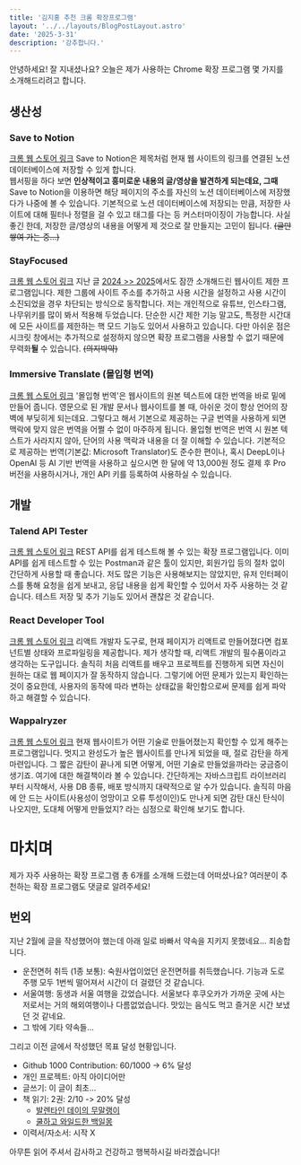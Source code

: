 ```yaml
---
title: '김지홍 추천 크롬 확장프로그램'
layout: '../../layouts/BlogPostLayout.astro'
date: '2025-3-31'
description: '강추합니다.'
---
```


안녕하세요! 잘 지내셨나요? 오늘은 제가 사용하는 Chrome 확장 프로그램 몇 가지를 소개해드리려고 합니다.

## 생산성

### Save to Notion

[크롬 웹 스토어 링크](https://chromewebstore.google.com/detail/ldmmifpegigmeammaeckplhnjbbpccmm?utm_source=item-share-cb)
Save to Notion은 제목처럼 현재 웹 사이트의 링크를 연결된 노션 데이터베이스에 저장할 수 있게 합니다.  
웹서핑을 하다 보면 **인상적이고 흥미로운 내용의 글/영상을 발견하게 되는데요, 그때** Save to Notion을 이용하면 해당 페이지의 주소를 자신의 노션 데이터베이스에 저장했다가 나중에 볼 수 있습니다.
기본적으로 노션 데이터베이스에 저장되는 만큼, 저장한 사이트에 대해 필터나 정렬을 걸 수 있고 태그를 다는 등 커스터마이징이 가능합니다. 사실 좋긴 한데, 저장한 글/영상의 내용을 어떻게 제 것으로 잘 만들지는 고민이 됩니다. ~~(글만 쌓여 가는 중...)~~

### StayFocused

[크롬 웹 스토어 링크](https://chromewebstore.google.com/detail/laankejkbhbdhmipfmgcngdelahlfoji?utm_source=item-share-cb)
지난 글 [2024 >> 2025](https://velog.io/@jihongeek/2024-2025)에서도 잠깐 소개해드린 웹사이트 제한 프로그램입니다. 제한 그룹에 사이트 주소를 추가하고 사용 시간을 설정하고 사용 시간이 소진되었을 경우 차단되는 방식으로 동작합니다. 저는 개인적으로 유튜브, 인스타그램, 나무위키를 많이 봐서 적용해 두었습니다.
단순한 시간 제한 기능 말고도, 특정한 시간대에 모든 사이트를 제한하는 핵 모드 기능도 있어서 사용하고 있습니다. 다만 아쉬운 점은 시크릿 창에서는 추가적으로 설정하지 않으면 확장 프로그램을 사용할 수 없기 때문에 무력화**될** 수 있습니다. ~~(의지박약)~~

### Immersive Translate (몰입형 번역)

[크롬 웹 스토어 링크](https://chromewebstore.google.com/detail/bpoadfkcbjbfhfodiogcnhhhpibjhbnh?utm_source=item-share-cb)
'몰입형 번역'은 웹사이트의 원본 텍스트에 대한 번역을 바로 밑에 만들어 줍니다. 영문으로 된 개발 문서나 웹사이트를 볼 때, 아쉬운 것이 항상 언어의 장벽에 부딪히게 되는데요. 그렇다고 해서 기본으로 제공하는 구글 번역을 사용하게 되면 맥락에 맞지 않은 번역을 어쩔 수 없이 마주하게 됩니다. 몰입형 번역은 번역 시 원본 텍스트가 사라지지 않아, 단어의 사용 맥락과 내용을 더 잘 이해할 수 있습니다.
기본적으로 제공하는 번역(기본값: Microsoft Translator)도 준수한 편이나, 혹시 DeepL이나 OpenAI 등 AI 기반 번역을 사용하고 싶으시면 한 달에 약 13,000원 정도 결제 후 Pro 버전을 사용하시거나, 개인 API 키를 등록하여 사용하실 수 있습니다.

## 개발

### Talend API Tester

[크롬 웹 스토어 링크](https://chromewebstore.google.com/detail/aejoelaoggembcahagimdiliamlcdmfm?utm_source=item-share-cb)
REST API를 쉽게 테스트해 볼 수 있는 확장 프로그램입니다. 이미 API를 쉽게 테스트할 수 있는 Postman과 같은 툴이 있지만, 회원가입 등의 절차 없이 간단하게 사용할 때 좋습니다. 저도 많은 기능은 사용해보지는 않았지만, 유저 인터페이스를 통해 요청을 쉽게 보내고, 응답 내용을 쉽게 확인할 수 있어서 자주 사용하는 것 같습니다. 테스트 저장 및 추가 기능도 있어서 괜찮은 것 같습니다.

### React Developer Tool

[크롬 웹 스토어 링크](https://chromewebstore.google.com/detail/fmkadmapgofadopljbjfkapdkoienihi?utm_source=item-share-cb)
리액트 개발자 도구로, 현재 페이지가 리액트로 만들어졌다면 컴포넌트별 상태와 프로파일링을 제공합니다. 제가 생각할 때, 리액트 개발의 필수품이라고 생각하는 도구입니다. 솔직히 처음 리액트를 배우고 프로젝트를 진행하게 되면 자신이 원하는 대로 웹 페이지가 잘 동작하지 않습니다. 그렇기에 어떤 문제가 있는지 확인하는 것이 중요한데, 사용자의 동작에 따라 변하는 상태값을 확인함으로써 문제를 쉽게 파악하고 해결할 수 있습니다.

### Wappalryzer

[크롬 웹 스토어 링크](https://chromewebstore.google.com/detail/gppongmhjkpfnbhagpmjfkannfbllamg?utm_source=item-share-cb)
현재 웹사이트가 어떤 기술로 만들어졌는지 확인할 수 있게 해주는 프로그램입니다. 멋지고 완성도가 높은 웹사이트를 만나게 되었을 때, 절로 감탄을 하게 마련입니다. 그 짧은 감탄이 끝나게 되면 어떻게, 어떤 기술로 만들었을까라는 궁금증이 생기죠. 여기에 대한 해결책이라 볼 수 있습니다.
간단하게는 자바스크립트 라이브러리부터 시작해서, 사용 DB 종류, 배포 방식까지 대략적으로 알 수가 있습니다. 솔직히 마음에 안 드는 사이트(사용성이 엉망이고 오류 투성이인)도 만나게 되면 감탄 대신 탄식이 나오지만, 도대체 어떻게 만들었지? 라는 심정으로 확인해 보기도 합니다.

# 마치며

제가 자주 사용하는 확장 프로그램 총 6개를 소개해 드렸는데 어떠셨나요? 여러분이 추천하는 확장 프로그램도 댓글로 알려주세요!

## 번외

지난 2월에 글을 작성했어야 했는데 아래 일로 바빠서 약속을 지키지 못했네요... 죄송합니다.

- 운전면허 취득 (1종 보통): 숙원사업이었던 운전면허를 취득했습니다. 기능과 도로주행 모두 1번씩 떨어져서 시간이 더 걸렸던 것 같습니다.
- 서울여행: 동생과 서울 여행을 갔었습니다. 서울보다 후쿠오카가 가까운 곳에 사는 저로서는 거의 해외여행이나 다름없었습니다. 맛있는 음식도 먹고 즐거운 시간 보냈던 것 같네요.
- 그 밖에 기타 약속들...

그리고 이전 글에서 작성했던 목표 달성 현황입니다.

- Github 1000 Contribution: 60/1000 -> 6% 달성
- 개인 프로젝트: 아직 아이디어만
- 글쓰기: 이 글이 최초...
- 책 읽기: 2권: 2/10 -> 20% 달성
  - [발렌타인 데이의 무말랭이](https://product.kyobobook.co.kr/detail/S000202229521)
  - [쿨하고 와일드한 백일몽](https://product.kyobobook.co.kr/detail/S000000778407)
- 이력서/자소서: 시작 X

아무튼 읽어 주셔서 감사하고 건강하고 행복하시길 바라겠습니다!
